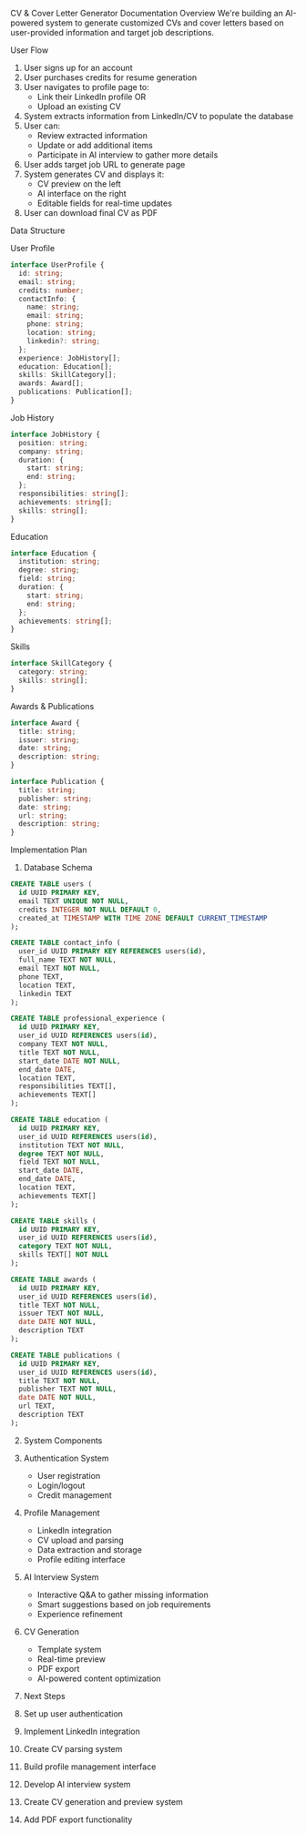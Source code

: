 CV & Cover Letter Generator Documentation
Overview
We're building an AI-powered system to generate customized CVs and cover letters based on user-provided information and target job descriptions.

User Flow
1. User signs up for an account
2. User purchases credits for resume generation
3. User navigates to profile page to:
   - Link their LinkedIn profile OR
   - Upload an existing CV
4. System extracts information from LinkedIn/CV to populate the database
5. User can:
   - Review extracted information
   - Update or add additional items
   - Participate in AI interview to gather more details
6. User adds target job URL to generate page
7. System generates CV and displays it:
   - CV preview on the left
   - AI interface on the right
   - Editable fields for real-time updates
8. User can download final CV as PDF

Data Structure

User Profile
```typescript
interface UserProfile {
  id: string;
  email: string;
  credits: number;
  contactInfo: {
    name: string;
    email: string;
    phone: string;
    location: string;
    linkedin?: string;
  };
  experience: JobHistory[];
  education: Education[];
  skills: SkillCategory[];
  awards: Award[];
  publications: Publication[];
}
```

Job History
```typescript
interface JobHistory {
  position: string;
  company: string;
  duration: {
    start: string;
    end: string;
  };
  responsibilities: string[];
  achievements: string[];
  skills: string[];
}
```

Education
```typescript
interface Education {
  institution: string;
  degree: string;
  field: string;
  duration: {
    start: string;
    end: string;
  };
  achievements: string[];
}
```

Skills
```typescript
interface SkillCategory {
  category: string;
  skills: string[];
}
```

Awards & Publications
```typescript
interface Award {
  title: string;
  issuer: string;
  date: string;
  description: string;
}

interface Publication {
  title: string;
  publisher: string;
  date: string;
  url: string;
  description: string;
}
```

Implementation Plan

1. Database Schema
```sql
CREATE TABLE users (
  id UUID PRIMARY KEY,
  email TEXT UNIQUE NOT NULL,
  credits INTEGER NOT NULL DEFAULT 0,
  created_at TIMESTAMP WITH TIME ZONE DEFAULT CURRENT_TIMESTAMP
);

CREATE TABLE contact_info (
  user_id UUID PRIMARY KEY REFERENCES users(id),
  full_name TEXT NOT NULL,
  email TEXT NOT NULL,
  phone TEXT,
  location TEXT,
  linkedin TEXT
);

CREATE TABLE professional_experience (
  id UUID PRIMARY KEY,
  user_id UUID REFERENCES users(id),
  company TEXT NOT NULL,
  title TEXT NOT NULL,
  start_date DATE NOT NULL,
  end_date DATE,
  location TEXT,
  responsibilities TEXT[],
  achievements TEXT[]
);

CREATE TABLE education (
  id UUID PRIMARY KEY,
  user_id UUID REFERENCES users(id),
  institution TEXT NOT NULL,
  degree TEXT NOT NULL,
  field TEXT NOT NULL,
  start_date DATE,
  end_date DATE,
  location TEXT,
  achievements TEXT[]
);

CREATE TABLE skills (
  id UUID PRIMARY KEY,
  user_id UUID REFERENCES users(id),
  category TEXT NOT NULL,
  skills TEXT[] NOT NULL
);

CREATE TABLE awards (
  id UUID PRIMARY KEY,
  user_id UUID REFERENCES users(id),
  title TEXT NOT NULL,
  issuer TEXT NOT NULL,
  date DATE NOT NULL,
  description TEXT
);

CREATE TABLE publications (
  id UUID PRIMARY KEY,
  user_id UUID REFERENCES users(id),
  title TEXT NOT NULL,
  publisher TEXT NOT NULL,
  date DATE NOT NULL,
  url TEXT,
  description TEXT
);
```

2. System Components
1. Authentication System
   - User registration
   - Login/logout
   - Credit management

2. Profile Management
   - LinkedIn integration
   - CV upload and parsing
   - Data extraction and storage
   - Profile editing interface

3. AI Interview System
   - Interactive Q&A to gather missing information
   - Smart suggestions based on job requirements
   - Experience refinement

4. CV Generation
   - Template system
   - Real-time preview
   - PDF export
   - AI-powered content optimization

3. Next Steps
1. Set up user authentication
2. Implement LinkedIn integration
3. Create CV parsing system
4. Build profile management interface
5. Develop AI interview system
6. Create CV generation and preview system
7. Add PDF export functionality